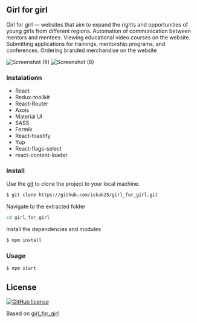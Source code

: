 ## Girl for girl

Girl for girl — websites that aim to expand the rights and opportunities of young girls from different regions. 
Automation of communication between mentors and mentees. Viewing educational video courses on the website. Submitting applications for trainings, mentorship programs, and conferences. Ordering branded merchandise on the website

<!-- ABOUT THE PROJECT -->
![Screenshot (9)](https://github.com/iskak25/girl_for_girl/assets/50579392/c7587896-7542-4957-8d8f-0b453166de47)
![Screenshot (8)](https://github.com/iskak25/girl_for_girl/assets/50579392/1a8ee801-f603-468f-9c10-d17d66fd320f)


### Instalationn
- React
- Redux-toollkit
- React-Router 
- Axois
- Material UI 
- SASS
- Formik
- React-toastify
- Yup
- React-flags-select
- react-content-loader

### Install
Use the [git](https://git-scm.com/downloads) to clone the project to your local machine.
```sh
$ git clone https://github.com/iskak25/girl_for_girl.git
```

Navigate to the extracted folder
```sh 
cd girl_for_girl
```

Install the dependencies and modules
```sh
$ npm install
```

### Usage
```sh
$ npm start
```

## License
[![GitHub license](https://img.shields.io/badge/license-MIT-blue.svg)](https://github.com/iskak25/girl_for_girl/blob/main/LICENCE)

Based on [girl_for_girl](https://github.com/iskak25/girl_for_girl)
